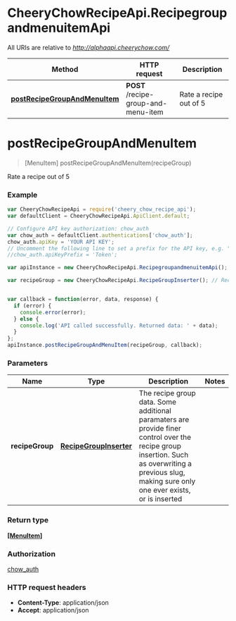 # CheeryChowRecipeApi.RecipegroupandmenuitemApi

All URIs are relative to *http://alphaapi.cheerychow.com/*

Method | HTTP request | Description
------------- | ------------- | -------------
[**postRecipeGroupAndMenuItem**](RecipegroupandmenuitemApi.md#postRecipeGroupAndMenuItem) | **POST** /recipe-group-and-menu-item | Rate a recipe out of 5


<a name="postRecipeGroupAndMenuItem"></a>
# **postRecipeGroupAndMenuItem**
> [MenuItem] postRecipeGroupAndMenuItem(recipeGroup)

Rate a recipe out of 5

### Example
```javascript
var CheeryChowRecipeApi = require('cheery_chow_recipe_api');
var defaultClient = CheeryChowRecipeApi.ApiClient.default;

// Configure API key authorization: chow_auth
var chow_auth = defaultClient.authentications['chow_auth'];
chow_auth.apiKey = 'YOUR API KEY';
// Uncomment the following line to set a prefix for the API key, e.g. "Token" (defaults to null)
//chow_auth.apiKeyPrefix = 'Token';

var apiInstance = new CheeryChowRecipeApi.RecipegroupandmenuitemApi();

var recipeGroup = new CheeryChowRecipeApi.RecipeGroupInserter(); // RecipeGroupInserter | The recipe group data. Some additional paramaters are provide finer control over the recipe group insertion. Such as overwriting a previous slug, making sure only one ever exists, or is inserted 


var callback = function(error, data, response) {
  if (error) {
    console.error(error);
  } else {
    console.log('API called successfully. Returned data: ' + data);
  }
};
apiInstance.postRecipeGroupAndMenuItem(recipeGroup, callback);
```

### Parameters

Name | Type | Description  | Notes
------------- | ------------- | ------------- | -------------
 **recipeGroup** | [**RecipeGroupInserter**](RecipeGroupInserter.md)| The recipe group data. Some additional paramaters are provide finer control over the recipe group insertion. Such as overwriting a previous slug, making sure only one ever exists, or is inserted  | 

### Return type

[**[MenuItem]**](MenuItem.md)

### Authorization

[chow_auth](../README.md#chow_auth)

### HTTP request headers

 - **Content-Type**: application/json
 - **Accept**: application/json

